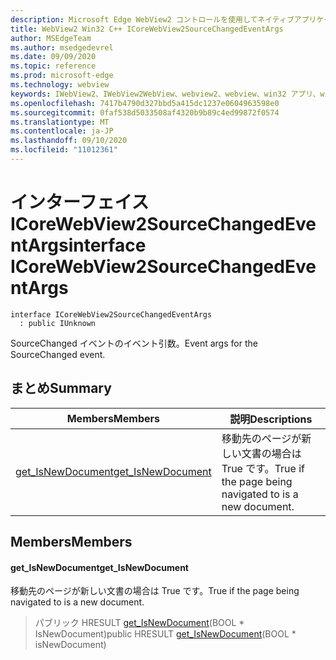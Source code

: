 ```yaml
---
description: Microsoft Edge WebView2 コントロールを使用してネイティブアプリケーションに web 技術 (HTML、CSS、JavaScript) を埋め込む
title: WebView2 Win32 C++ ICoreWebView2SourceChangedEventArgs
author: MSEdgeTeam
ms.author: msedgedevrel
ms.date: 09/09/2020
ms.topic: reference
ms.prod: microsoft-edge
ms.technology: webview
keywords: IWebView2、IWebView2WebView、webview2、webview、win32 アプリ、win32、edge、ICoreWebView2、ICoreWebView2Controller、browser control、edge html、ICoreWebView2SourceChangedEventArgs
ms.openlocfilehash: 7417b4790d327bbd5a415dc1237e0604963598e0
ms.sourcegitcommit: 0faf538d5033508af4320b9b89c4ed99872f0574
ms.translationtype: MT
ms.contentlocale: ja-JP
ms.lasthandoff: 09/10/2020
ms.locfileid: "11012361"
---
```

# <span data-ttu-id="828e0-104">インターフェイス ICoreWebView2SourceChangedEventArgs</span><span class="sxs-lookup"><span data-stu-id="828e0-104">interface ICoreWebView2SourceChangedEventArgs</span></span> 

```
interface ICoreWebView2SourceChangedEventArgs
  : public IUnknown
```

<span data-ttu-id="828e0-105">SourceChanged イベントのイベント引数。</span><span class="sxs-lookup"><span data-stu-id="828e0-105">Event args for the SourceChanged event.</span></span>

## <span data-ttu-id="828e0-106">まとめ</span><span class="sxs-lookup"><span data-stu-id="828e0-106">Summary</span></span>

 <span data-ttu-id="828e0-107">Members</span><span class="sxs-lookup"><span data-stu-id="828e0-107">Members</span></span>                        | <span data-ttu-id="828e0-108">説明</span><span class="sxs-lookup"><span data-stu-id="828e0-108">Descriptions</span></span>
--------------------------------|---------------------------------------------
[<span data-ttu-id="828e0-109">get_IsNewDocument</span><span class="sxs-lookup"><span data-stu-id="828e0-109">get_IsNewDocument</span></span>](#get_isnewdocument) | <span data-ttu-id="828e0-110">移動先のページが新しい文書の場合は True です。</span><span class="sxs-lookup"><span data-stu-id="828e0-110">True if the page being navigated to is a new document.</span></span>

## <span data-ttu-id="828e0-111">Members</span><span class="sxs-lookup"><span data-stu-id="828e0-111">Members</span></span>

#### <span data-ttu-id="828e0-112">get_IsNewDocument</span><span class="sxs-lookup"><span data-stu-id="828e0-112">get_IsNewDocument</span></span> 

<span data-ttu-id="828e0-113">移動先のページが新しい文書の場合は True です。</span><span class="sxs-lookup"><span data-stu-id="828e0-113">True if the page being navigated to is a new document.</span></span>

> <span data-ttu-id="828e0-114">パブリック HRESULT [get_IsNewDocument](#get_isnewdocument)(BOOL \* IsNewDocument)</span><span class="sxs-lookup"><span data-stu-id="828e0-114">public HRESULT [get_IsNewDocument](#get_isnewdocument)(BOOL \* isNewDocument)</span></span>

